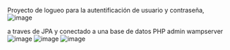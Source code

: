 Proyecto de logueo para la autentificación de usuario y contraseña,
![image](https://github.com/GiulianoNC/loginJPA/assets/70980712/971c7217-8f7c-44ad-9605-983fe68b6ce3)

a traves de JPA y conectado a una base de datos PHP admin wampserver
![image](https://github.com/GiulianoNC/loginJPA/assets/70980712/8874c5e5-7079-4bda-a6a0-8b3532b585b0)
![image](https://github.com/GiulianoNC/loginJPA/assets/70980712/8e129a80-44ec-4681-9640-4943b2820b14)
![image](https://github.com/GiulianoNC/loginJPA/assets/70980712/aa716b01-6fc4-4041-9828-8f0225eddfc9)

